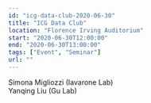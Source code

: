 ```yaml
---
id: "icg-data-club-2020-06-30"
title: "ICG Data Club"
location: "Florence Irving Auditorium"
start: "2020-06-30T12:00:00"
end: "2020-06-30T13:00:00"
tags: ["Event", "Seminar"]
url: ""
---
```


Simona Migliozzi (Iavarone Lab)<br/>
Yanqing Liu (Gu Lab)

<!-- endexcerpt -->
